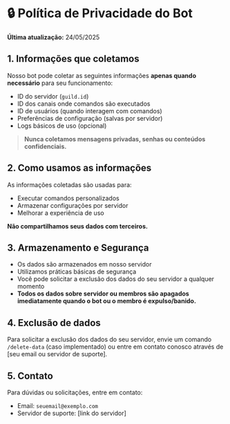# 🔒 Política de Privacidade do Bot

**Última atualização:** 24/05/2025

## 1. Informações que coletamos

Nosso bot pode coletar as seguintes informações **apenas quando necessário** para seu funcionamento:

* ID do servidor (`guild.id`)
* ID dos canais onde comandos são executados
* ID de usuários (quando interagem com comandos)
* Preferências de configuração (salvas por servidor)
* Logs básicos de uso (opcional)

> **Nunca coletamos mensagens privadas, senhas ou conteúdos confidenciais.**

## 2. Como usamos as informações

As informações coletadas são usadas para:

* Executar comandos personalizados
* Armazenar configurações por servidor
* Melhorar a experiência de uso

**Não compartilhamos seus dados com terceiros.**

## 3. Armazenamento e Segurança

* Os dados são armazenados em nosso servidor
* Utilizamos práticas básicas de segurança
* Você pode solicitar a exclusão dos dados do seu servidor a qualquer momento
* **Todos os dados sobre servidor ou membros são apagados imediatamente quando o bot ou o membro é expulso/banido.**

## 4. Exclusão de dados

Para solicitar a exclusão dos dados do seu servidor, envie um comando `/delete-data` (caso implementado) ou entre em contato conosco através de \[seu email ou servidor de suporte].

## 5. Contato

Para dúvidas ou solicitações, entre em contato:

* Email: `seuemail@exemplo.com`
* Servidor de suporte: \[link do servidor]
